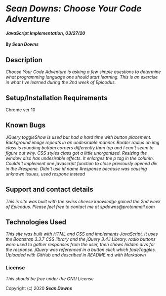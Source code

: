 
# _Sean Downs: Choose Your Code Adventure_

  

#### _JavaScript Implementation, 03/27/20_

  

#### By _**Sean Downs**_

  

## Description

  

_Choose Your Code Adventure is asking a few simple questions to determine what programming language one should start learning. This is an exercise in what I've learned during the 2nd week of Epicodus._

## Setup/Installation Requirements

Chrome ver 10

## Known Bugs

  

_JQuery toggleShow is used but had a hard time with button placement. Background image repeats in an undesirable manner. Border radius on img class is rounding bottom corners differently than top and I can't seem to figure out why. CSS styles class got a little unorganized. Resizing the window also has undesirable effects. It enlarges the p tag in the column. Couldn't implement one javascript function to close previously opened div in the #respone. Didn't use id name #response because was causing unknown issues, used respone instead_

  

## Support and contact details

  

_This is site was built with the swiss cheese knowledge gained the 2nd week of Epicodus. Please feel free to contact me at spdowns@protonmail.com_

  

## Technologies Used

  

_This site was built with HTML and CSS and implements JavaScript. It uses the Bootstrap 3.3.7 CSS library and the jQuery 3.4.1 Library. radio buttons were used to gather responses from the user, then shows hidden divs for the response. jQuery was referenced in a button click which fadeToggles. Uploaded with GitHub and described in README.md with Markdown_

  

### License

  

*This should be free under the GNU License*

  

Copyright (c) 2020 **_Sean Downs_**

```